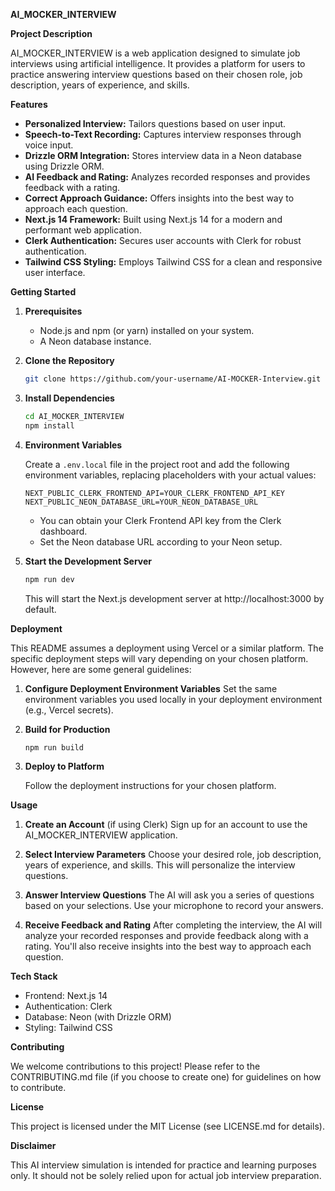 

**AI_MOCKER_INTERVIEW**

**Project Description**

AI_MOCKER_INTERVIEW is a web application designed to simulate job interviews using artificial intelligence. It provides a platform for users to practice answering interview questions based on their chosen role, job description, years of experience, and skills. 

**Features**

* **Personalized Interview:** Tailors questions based on user input.
* **Speech-to-Text Recording:** Captures interview responses through voice input.
* **Drizzle ORM Integration:** Stores interview data in a Neon database using Drizzle ORM.
* **AI Feedback and Rating:** Analyzes recorded responses and provides feedback with a rating.
* **Correct Approach Guidance:** Offers insights into the best way to approach each question.
* **Next.js 14 Framework:** Built using Next.js 14 for a modern and performant web application.
* **Clerk Authentication:** Secures user accounts with Clerk for robust authentication.
* **Tailwind CSS Styling:** Employs Tailwind CSS for a clean and responsive user interface.

**Getting Started**

1. **Prerequisites**
   * Node.js and npm (or yarn) installed on your system.
   * A Neon database instance.

2. **Clone the Repository**

   ```bash
   git clone https://github.com/your-username/AI-MOCKER-Interview.git
   ```

3. **Install Dependencies**

   ```bash
   cd AI_MOCKER_INTERVIEW
   npm install
   ```

4. **Environment Variables**

   Create a `.env.local` file in the project root and add the following environment variables, replacing placeholders with your actual values:

   ```
   NEXT_PUBLIC_CLERK_FRONTEND_API=YOUR_CLERK_FRONTEND_API_KEY
   NEXT_PUBLIC_NEON_DATABASE_URL=YOUR_NEON_DATABASE_URL
   ```

   * You can obtain your Clerk Frontend API key from the Clerk dashboard.
   * Set the Neon database URL according to your Neon setup.

5. **Start the Development Server**

   ```bash
   npm run dev
   ```

   This will start the Next.js development server at http://localhost:3000 by default.

**Deployment**

This README assumes a deployment using Vercel or a similar platform. The specific deployment steps will vary depending on your chosen platform. However, here are some general guidelines:

1. **Configure Deployment Environment Variables**
   Set the same environment variables you used locally in your deployment environment (e.g., Vercel secrets).

2. **Build for Production**

   ```bash
   npm run build
   ```

3. **Deploy to Platform**

   Follow the deployment instructions for your chosen platform.

**Usage**

1. **Create an Account** (if using Clerk)
   Sign up for an account to use the AI_MOCKER_INTERVIEW application.

2. **Select Interview Parameters**
   Choose your desired role, job description, years of experience, and skills. This will personalize the interview questions.

3. **Answer Interview Questions**
   The AI will ask you a series of questions based on your selections. Use your microphone to record your answers.

4. **Receive Feedback and Rating**
   After completing the interview, the AI will analyze your recorded responses and provide feedback along with a rating. You'll also receive insights into the best way to approach each question.

**Tech Stack**

* Frontend: Next.js 14
* Authentication: Clerk
* Database: Neon (with Drizzle ORM)
* Styling: Tailwind CSS

**Contributing**

We welcome contributions to this project! Please refer to the CONTRIBUTING.md file (if you choose to create one) for guidelines on how to contribute.

**License**

This project is licensed under the MIT License (see LICENSE.md for details).

**Disclaimer**

This AI interview simulation is intended for practice and learning purposes only. It should not be solely relied upon for actual job interview preparation.
